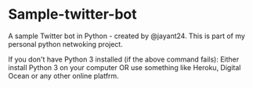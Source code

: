# Sample-twitter-bot
 A sample Twitter bot in Python - created by @jayant24. This is part of my personal python netwoking project.

If you don't have Python 3 installed (if the above command fails):
 Either install Python 3 on your computer OR use something like Heroku, Digital Ocean or any other online platfrm.
 

 
